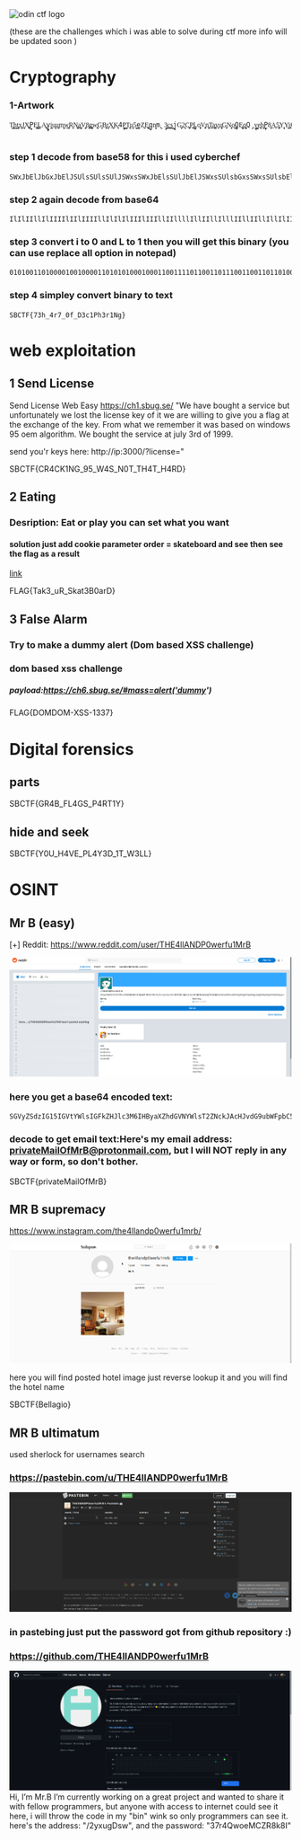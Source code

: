 


<img src="https://app.securebug.se/assets/CTF.svg" alt="odin ctf logo" style="height: 100px; width:100px;"/>



(these are the challenges which i was able to solve during ctf more info will be updated soon )


# Cryptography
### 1-Artwork 
```
T̢͖͇h̙͇t̡͙̼x̝͔͜J͎͎̦X̪̼͓P̟̝̝E͓͇͓L̦̼A̢͔̞y̟̙̪j͎̝͎u̢̦͔u̫͕͖m͓͙̝w͚͖̠R͎͔̟N̫͚̼a͕̫̺V̡͖͎8̡͜͜g̻͓̟w̢̘͍G̦͎̼B̞͖̟r̡̝͕X̟̼͜K͓͕4̘̼̦P͇͇T̢͔̟u͎͉̻5͙̠̻e̪̼̼Z͍̼E̺͚͉q̠̪̦n͉̙̝m̢̝̟3͙͚͜c͇̫s͖̝͔j̦̪G̫͙̦2̘͍̘C͚͎̞P͎̫͓L̠̙̼o̞͓̻V͍͍̞n̢͎͙T̞͎̠a̡̠͚y̞̟͎u̡͓̦G͓͎N̡͉o͎͉̫Q̝̠̺E̺͕͚q̻͓̙Q̡̫̻v͎͉̺e̢̟͎b̡͖P̙̼̙8̟͎͍A͔̠̞5̡͚Y̦̝͓Y͉͕͍i̡͜6̢̼N͉̟̫P̘͇̘W͇͙͜L̟̻̪s̝̦̘k͍̦͍d͇͕̼b̡̻͎v͎̻T̺͍t̪͙̠w̞̞͎A̺̼͇X͎̝͕a̝͕̪B͓̻͉B̦̻̫n̡̫̞R̞̟̪G͖̝͍t̘̞͜s͔͚v̘̼͜F̢̞̻3̫̦͕4͙̦̼8̺̪͚a̢̢̘M͙̞͓B̡͍͎6͙̙͍o͙͚͚u̢̻͓f͉͓̙R͔̼̞j͖̙͖B͖̺̝P̺̘̪z̦̺̙P̫͜u͎͕̪Q͙̠͍g̘͚͍z̡̙͜b͙̙k͕̟͇b̦̪G̝̼̼x͓͎̙m̢̙͕P̢̢̢r͉̝̦t͓̻e͕̝͉1̟̝̼A͎͖̪v͉͎͜t͖̟W͓͇P̦̘̻G̡̡͚q͇͖͜p͇̠͖G̠̼̼c̝̺͚7̻͇͎d͖̼͖b̦͙̠3̫͉̻M̢̟͙r̢̠͉c̪͍͔w̘̞5͕̞̪s͚̞Y̟͖3͇͎z͍̦͜7͎͓̝4̠͖͙E̡͔̦e͓͜4͕͉͚9͇̞W͙͔̝W̪͉̙i̢͇͍s͇̠̪m̞͉̟q̡̪̻K͉͎P̢̪͓C̝̦̫B̼̞͓m̠̪͕1͚̪̘u̠͕͜j̝͖͕8̢̞͍K̟̘͔9͎̝̟c̘͍͚u̙̺͔w̘̺͖W͎̼̠c̢͖͚U̢͖͎8̡̺E̘̦̙a͙͜͜R̡̪͖W͚̦̞R̼̝̠H̢̡̪a̡̫͎4͚̟̪z̠͔͖M͍͜v̪͙s͔̦̙e͚͍͜T̪̫n̢͎̼4͚̻̺e̢̢͎W͍̺̼r͉͕m͍͜W̢͙͔c̡̼͓A̘͉S͇͜L̫̼͇H͕͜n̙̠Z͇̘͍4͕͕̞6̢͉͉r͙͉͖X̡͇̠9͕̞W͓̺͍J̢̡͇e̢̘u̫͍͓9̢̡̫n̟͉̪4̝̠̘f͕̝͓n̺̺̪3̙̻̫M̠͚͎r͔̻͙R̫̠̙A͎̞͉X̡̺̟1̝̞͜g̢͍̦W͙͇̦4͉͔̟Y̺̼̻ț̟̞F͙̪̦f͇̼͜u͙̘͎L̡͉̻6̘͖̘v̠͎̺x͖̝̙w͙͍͖C̢͚͙k̘͓̼f̝͍͙M̘̻͉A͙͔̦X̟̫̺b̢͉̺9͎̺̻6͖͓͕v̢̞̻e̠͕̼R̡̟͜J̙͉̘f͍͔̪h̠͉u̝͉H͍͖̻X̞̫̦a̢͍͖W̡̠̙n̻̟͜9̟̝P̢̙̪t̼͚̟q̙͔̞4̡͚E͔͖͜2̝̻̙X̙̺͔j̫̪̞7̡͕͓L̢̦͓M̟̫͕g̫̫͉H͇̠͕e̪͔k̺̻̺U͓̠͍R͙͚͜N̼͚͕Z̢͓͜3̘̙o̢͓̞t̫̪̞U̦̪͓B̠̝͉q̡̞͇W͙͇͜Z̝̘͖i̝͕͙4̼͙͜d̡͚̝o̢͔L̡͖͕5̪̘̼H͎͍͔n͎͙͍i͍̫͉C̝͎̦z̫͓͉g̠̫͓P̙͎̞r͕͙̞8̺͉͙H͙͇͕u̼̠͜U̡͙͓R̠̺̻P̻͙͔V̺͖͚8̪͉9̡̫̼z͇͎D̙͖D̡̦͍o̟͇͜q̡̘͜x̡͙̙B̙̺͜N͍̺͔Z̢̻c̘͎A̢̡͚A̢̝A͇͓͜c̟̪͙5̘̞͇4̙̠͔i͉͍͎Q̪͕n̪̙̫y͔̠͜u͓̙̪Z̘͇p̡͎̦i͎̝͙6͉̺̘S͖͚̺H̝͚̪3͉̝͖e͓̠̠q̫̘̞w̘͖s͕͎͍W̼̻N̝͉͕4̡͎̝2̡̘̦m͉̟̻n̝͓͇k̼̼͕X̢̫͜a̢͖͜y̫̫͍U̺͚͔f͚͓c̪͜z̘͉̻k͚͜͜g͉̘̫W̙̫̘A͖͔N͕̺̞7̠̦̠i͕͎̙b̺̫̺w͎͇͇o͙͎͉8̪̠̺s̼͕̦X͔̻̝d̢̝Q͎̫̙1͙̫̻j̝͎̦X̫͙͉L͇͚̺K͓͎͖J̦̝̫4͔̙̼j̡͎͎3̟͔̞w̝͎͙d̺͙͜B͖̙͜U̫͜y̞̫͙V̺͚͜Y̻͜P̢̟̫W̦͍D͙̦G̝͜͜H̻̞̝V̙̘̞p̢̘͖m͔̻b͇͉͙Q͖̙̘a͕͉͜A͕͇8̢̝͕r̠͕͔k̟̘͚x̢̻6̢̝L̙͇A͉̠͜2͖͍̪9͍̟͇v̺͔̙P͚̝͜F̢̞̼h̝̘̪q̝͎G͇̺͜r̠͎̞1̞͕̝s͇̫̘u̻̝s͍̻̼Y̙̝̘p͙͔͚


```
### step 1 decode from base58 for this  i used cyberchef
```
SWxJbElJbGxJbElJSUlsSUlsSUlJSWxsSWxJbElsSUlJbElJSWxsSUlsbGxsSWxsSUlsbElsbGxJSWxsSUlsbElsbElsSUlJSWxJbGxsbGxJSWxsSWxJSUlsbGxJSWxJSUlsbElsbGxJbElsbGxsbElJbGxJSUlJSWxsSUlsbElJbElsbGxsbElsSUlJbElJSUlsbElJbGxJbGxJSUlsbElJbGxJSUlsSWxJbElJSUlJbGxJbElJSUlJbGxJSWxsSWxsbElJbElJSWxsSUlJbElsSUlsbGxJSWxsSUlsbGxJbGxsbGxJbA==
```
### step 2 again decode from base64 
```
IlIlIIllIlIIIIlIIlIIIIllIlIlIlIIIlIIIllIIllllIllIIllIlllIIllIIllIllIlIIIIlIlllllIIllIlIIIlllIIlIIIllIlllIlIlllllIIllIIIIIllIIllIIlIlllllIlIIIlIIIIllIIllIllIIIllIIllIIIlIlIlIIIIIllIlIIIIIllIIllIlllIIlIIIllIIIlIlIIlllIIllIIlllIlllllIl
```
### step 3 convert i to 0 and L to 1 then you will get this binary (you can use replace all option in notepad)
```
0101001101000010010000110101010001000110011110110011011100110011011010000101111100110100011100100011011101011111001100000110011001011111010001000011001101100011001100010101000001101000001100110111001000110001010011100110011101111101
```
### step 4 simpley convert binary to text
```
SBCTF{73h_4r7_0f_D3c1Ph3r1Ng}
```

# web exploitation 
## 1 Send License
Send License
Web    Easy    https://ch1.sbug.se/
"We have bought a service but unfortunately we lost the license key of it we are willing to give you a flag at the exchange of the key.
From what we remember it was based on windows 95 oem algorithm.
We bought the service at july 3rd of 1999.

send you'r keys here: http://ip:3000/?license=<your KEY>"


SBCTF{CR4CK1NG_95_W4S_N0T_TH4T_H4RD}

## 2 Eating 
### Desription: Eat or play you can set what you want
#### solution just add cookie parameter order = skateboard and see then see the flag as a result
<a href="https://ch5.sbug.se/">link</a>

FLAG{Tak3_uR_Skat3B0arD}

## 3 False Alarm
### Try to make a dummy alert (Dom based XSS challenge)
### dom based xss challenge 
##### payload:https://ch6.sbug.se/#mass=alert('dummy')

FLAG{DOMDOM-XSS-1337}

# Digital forensics
## parts 
SBCTF{GR4B_FL4GS_P4RT1Y}
## hide and seek
SBCTF{Y0U_H4VE_PL4Y3D_1T_W3LL}




# OSINT
## Mr B (easy)
[+] Reddit: https://www.reddit.com/user/THE4llANDP0werfu1MrB


![](https://github.com/anurag708989/secureBugCTF/blob/main/osint_1.png)



### here you get a base64 encoded text:
```
SGVyZSdzIG15IGVtYWlsIGFkZHJlc3M6IHByaXZhdGVNYWlsT2ZNckJAcHJvdG9ubWFpbC5jb20sIGJ1dCBJIHdpbGwgTk9UIHJlcGx5IGluIGFueSB3YXkgb3IgZm9ybSwgc28gZG9uJ3QgYm90aGVyLg==
```
### decode to get email text:Here's my email address: privateMailOfMrB@protonmail.com, but I will NOT reply in any way or form, so don't bother.

SBCTF{privateMailOfMrB}




## MR B supremacy
https://www.instagram.com/the4llandp0werfu1mrb/

![](https://github.com/anurag708989/secureBugCTF/blob/main/osint_%40.png)

here you will find posted hotel image just reverse lookup it and you will find the hotel name


SBCTF{Bellagio}


## MR B ultimatum

used sherlock for usernames search 

### https://pastebin.com/u/THE4llANDP0werfu1MrB
![](https://github.com/anurag708989/secureBugCTF/blob/main/osint3_2.png)
### in pastebing just put the password got from github repository :)


### https://github.com/THE4llANDP0werfu1MrB

![](https://github.com/anurag708989/secureBugCTF/blob/main/osint3_1.png)
Hi, I’m Mr.B I’m currently working on a great project and wanted to share it with fellow programmers, but anyone with access to internet could see it here, i will throw the code in my "bin" wink so only programmers can see it. here's the address: "/2yxugDsw", and the password: "37r4QwoeMCZR8k8I"




